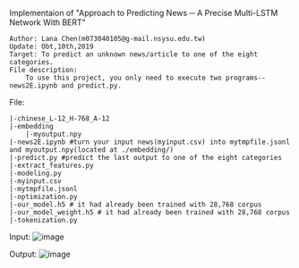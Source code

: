 Implementaion of "Approach to Predicting News ─ A Precise Multi-LSTM Network With BERT"
	
	Author: Lana Chen(m073040105@g-mail.nsysu.edu.tw)
	Update: Obt,10th,2019
	Target: To predict an unknown news/article to one of the eight categories.
	File description:
		To use this project, you only need to execute two programs--news2E.ipynb and predict.py.

File:

	|-chinese_L-12_H-768_A-12
	|-embedding
		|-myoutput.npy
	|-news2E.ipynb #turn your input news(myinput.csv) into mytmpfile.jsonl and myoutput.npy(located at ./embedding/)
	|-predict.py #predict the last output to one of the eight categories 
	|-extract_features.py
	|-modeling.py
	|-myinput.csv
	|-mytmpfile.jsonl
	|-optimization.py
	|-our_model.h5 # it had already been trained with 28,768 corpus
	|-our_model_weight.h5 # it had already been trained with 28,768 corpus
	|-tokenization.py

Input:
	![image](https://github.com/LanaChen0/Predict_News/blob/master/input.PNG)
	
Output:
	![image](https://github.com/LanaChen0/Predict_News/blob/master/output.PNG)
